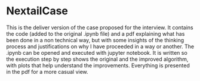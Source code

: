 ﻿# NextailCase
This is the deliver version of the case proposed for the interview. It contains the code (added to the original .ipynb file) and a pdf explaining what has been done in a non technical way, but with some insights of the thinking process and justifications on why I have proceeded in a way or another.
The .ipynb can be opened and executed with jupyter notebook. It is written so the execution step by step shows the original and the improved algorithm, with plots that help understand the improvements.
Everything is presented in the pdf for a more casual view.

